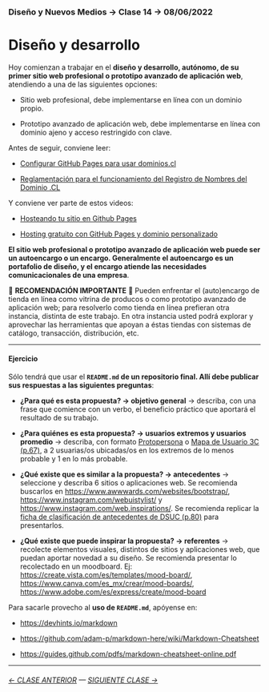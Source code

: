 ### Diseño y Nuevos Medios → Clase 14 → 08/06/2022

# Diseño y desarrollo

Hoy comienzan a trabajar en el **diseño y desarrollo, autónomo, de su primer sitio web profesional o prototipo avanzado de aplicación web**, atendiendo a una de las siguientes opciones: 

- Sitio web profesional, debe implementarse en línea con un dominio propio. 

- Prototipo avanzado de aplicación web, debe implementarse en línea con dominio ajeno y acceso restringido con clave.

Antes de seguir, conviene leer: 

- [Configurar GitHub Pages para usar dominios.cl](https://ggerena.medium.com/configurar-github-pages-para-usar-dominios-cl-13c1a644699f)

- [Reglamentación para el funcionamiento del Registro de Nombres del Dominio .CL](https://www.nic.cl/normativa/reglamentacion.html)

Y conviene ver parte de estos videos: 

- [Hosteando tu sitio en Github Pages](https://www.youtube.com/watch?v=wyRfN5oLzx4&t=155s)

- [Hosting gratuito con GitHub Pages y dominio personalizado](https://www.youtube.com/watch?v=nbUR1jzVI5g&t=328s)

**El sitio web profesional o prototipo avanzado de aplicación web puede ser un autoencargo o un encargo. Generalmente el autoencargo es un portafolio de diseño, y el encargo atiende las necesidades comunicacionales de una empresa**.

:rotating_light:	**RECOMENDACIÓN IMPORTANTE**  :rotating_light:	Pueden enfrentar el (auto)encargo de tienda en línea como vitrina de producos o como prototipo avanzado de aplicación web; para resolverlo como tienda en línea prefieran otra instancia, distinta de este trabajo. En otra instancia usted podrá explorar y aprovechar las herramientas que apoyan a éstas tiendas con sistemas de catálogo, transacción, distribución, etc.

- - - - - - - - - - 

#### Ejercicio

Sólo tendrá que usar el **`README.md` de un repositorio final. Allí debe publicar sus respuestas a las siguientes preguntas**: 

- **¿Para qué es esta propuesta? → objetivo general** → describa, con una frase que comience con un verbo, el beneficio práctico que aportará el resultado de su trabajo.

- **¿Para quiénes es esta propuesta? → usuarios extremos y usuarios promedio** → describa, con formato [Protopersona](https://openpracticelibrary.com/practice/proto-persona/) o [Mapa de Usuario 3C (p.67)](http://www.dsuc.cl/pdf/Creando-valor-a-traves-del-Diseno-de-Servicios-DSUC.pdf), a 2 usuarias/os ubicadas/os en los extremos de lo menos probable y 1 en lo más probable.

- **¿Qué existe que es similar a la propuesta? → antecedentes** → seleccione y describa 6 sitios o aplicaciones web. Se recomienda buscarlos en https://www.awwwards.com/websites/bootstrap/, https://www.instagram.com/webuistylist/ y https://www.instagram.com/web.inspirations/. Se recomienda replicar la [ficha de clasificación de antecedentes de DSUC (p.80)](http://www.dsuc.cl/pdf/Creando-valor-a-traves-del-Diseno-de-Servicios-DSUC.pdf) para presentarlos.

- **¿Qué existe que puede inspirar la propuesta? → referentes** → recolecte elementos visuales, distintos de sitios y aplicaciones web, que puedan aportar novedad a su diseño. Se recomienda presentar lo recolectado en un moodboard. Ej: https://create.vista.com/es/templates/mood-board/, https://www.canva.com/es_mx/crear/mood-boards/, https://www.adobe.com/es/express/create/mood-board

Para sacarle provecho al **uso de `README.md`**, apóyense en:

- https://devhints.io/markdown

- https://github.com/adam-p/markdown-here/wiki/Markdown-Cheatsheet

- https://guides.github.com/pdfs/markdown-cheatsheet-online.pdf



- - - - - - - 

###### [← CLASE ANTERIOR](https://github.com/profesorfaco/dno037-2022/tree/main/clase-13) — [SIGUIENTE CLASE →](https://github.com/profesorfaco/dno037-2022/tree/main/clase-15)
